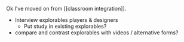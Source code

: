 Ok I've moved on from [[classroom integration]].

 - Interview explorables players & designers
	 - Put study in existing explorables?
 - compare and contrast explorables with videos / alternative forms?

